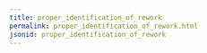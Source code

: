 ```yaml
---
title: proper_identification_of_rework
permalink: proper_identification_of_rework.html
jsonid: proper_identification_of_rework
---
```

